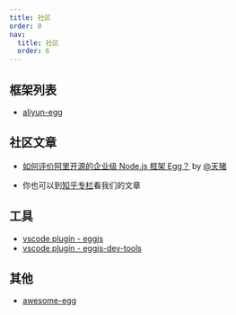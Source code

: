 ```yaml
---
title: 社区
order: 0
nav:
  title: 社区
  order: 6
---
```


## 框架列表

- [aliyun-egg](https://github.com/eggjs/aliyun-egg)

## 社区文章

- [如何评价阿里开源的企业级 Node.js 框架 Egg？](https://www.zhihu.com/question/50526101/answer/144952130)
  by [@天猪](https://github.com/atian25)

- 你也可以到[知乎专栏](https://zhuanlan.zhihu.com/eggjs)看我们的文章

## 工具

- [vscode plugin - eggjs](https://marketplace.visualstudio.com/items?itemName=atian25.eggjs)
- [vscode plugin - eggjs-dev-tools](https://marketplace.visualstudio.com/items?itemName=yuzukwok.eggjs-dev-tools)

## 其他

- [awesome-egg](https://github.com/eggjs/awesome-egg)
